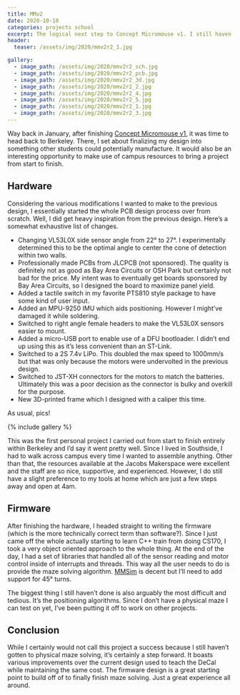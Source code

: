 ```yaml
---
title: MMv2
date: 2020-10-10
categories: projects school
excerpt: The logical next step to Concept Micromouse v1. I still haven't gotten to full maze solving, but it's a step forward.
header:
  teaser: /assets/img/2020/mmv2r2_1.jpg

gallery:
  - image_path: /assets/img/2020/mmv2r2_sch.jpg
  - image_path: /assets/img/2020/mmv2r2_pcb.jpg
  - image_path: /assets/img/2020/mmv2r2_3d.jpg
  - image_path: /assets/img/2020/mmv2r2_2.jpg
  - image_path: /assets/img/2020/mmv2r2_4.jpg
  - image_path: /assets/img/2020/mmv2r2_5.jpg
  - image_path: /assets/img/2020/mmv2r2_1.jpg
  - image_path: /assets/img/2020/mmv2r2_3.jpg
---
```


Way back in January, after finishing [Concept Micromouse v1](https://matthewtran.dev/2020/01/concept-micromouse-v1/), it was time to head back to Berkeley. There, I set about finalizing my design into something other students could potentially manufacture. It would also be an interesting opportunity to make use of campus resources to bring a project from start to finish.

## Hardware

Considering the various modifications I wanted to make to the previous design, I essentially started the whole PCB design process over from scratch. Well, I did get heavy inspiration from the previous design. Here’s a somewhat exhaustive list of changes.

- Changing VL53L0X side sensor angle from 22° to 27°. I experimentally determined this to be the optimal angle to center the cone of detection within two walls.
- Professionally made PCBs from JLCPCB (not sponsored). The quality is definitely not as good as Bay Area Circuits or OSH Park but certainly not bad for the price. My intent was to eventually get boards sponsored by Bay Area Circuits, so I designed the board to maximize panel yield.
- Added a tactile switch in my favorite PTS810 style package to have some kind of user input.
- Added an MPU-9250 IMU which aids positioning. However I might’ve damaged it while soldering.
- Switched to right angle female headers to make the VL53L0X sensors easier to mount.
- Added a micro-USB port to enable use of a DFU bootloader. I didn’t end up using this as it’s less convenient than an ST-Link.
- Switched to a 2S 7.4v LiPo. This doubled the max speed to 1000mm/s but that was only because the motors were undervolted in the previous design.
- Switched to JST-XH connectors for the motors to match the batteries. Ultimately this was a poor decision as the connector is bulky and overkill for the purpose.
- New 3D-printed frame which I designed with a caliper this time.

As usual, pics!

{% include gallery %}

This was the first personal project I carried out from start to finish entirely within Berkeley and I’d say it went pretty well. Since I lived in Southside, I had to walk across campus every time I wanted to assemble anything. Other than that, the resources available at the Jacobs Makerspace were excellent and the staff are so nice, supportive, and experienced. However, I do still have a slight preference to my tools at home which are just a few steps away and open at 4am.

## Firmware

After finishing the hardware, I headed straight to writing the firmware (which is the more technically correct term than software?). Since I just came off the whole actually starting to learn C++ train from doing CS170, I took a very object oriented approach to the whole thing. At the end of the day, I had a set of libraries that handled all of the sensor reading and motor control inside of interrupts and threads. This way all the user needs to do is provide the maze solving algorithm. [MMSim](https://matthewtran.dev/2019/12/mmsim/) is decent but I’ll need to add support for 45° turns.

The biggest thing I still haven’t done is also arguably the most difficult and tedious. It’s the positioning algorithms. Since I don’t have a physical maze I can test on yet, I’ve been putting it off to work on other projects.

## Conclusion

While I certainly would not call this project a success because I still haven’t gotten to physical maze solving, it’s certainly a step forward. It boasts various improvements over the current design used to teach the DeCal while maintaining the same cost. The firmware design is a great starting point to build off of to finally finish maze solving. Just a great experience all around.
